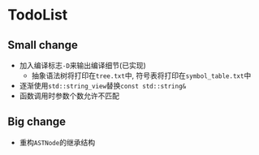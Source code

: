 # TodoList

## Small change

- 加入编译标志`-D`来输出编译细节(已实现)
    - 抽象语法树将打印在`tree.txt`中, 符号表将打印在`symbol_table.txt`中
- 逐渐使用`std::string_view`替换`const std::string&`
- 函数调用时参数个数允许不匹配

## Big change

- 重构`ASTNode`的继承结构